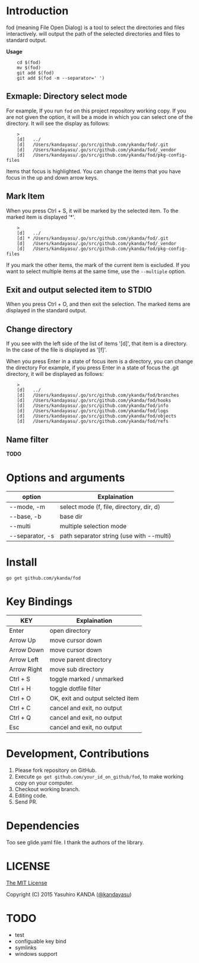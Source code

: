 Introduction
================

fod (meaning File Open Dialog) is a tool to select the directories and files interactively. 
will output the path of the selected directories and files to standard output.

__Usage__

		cd $(fod)
		mv $(fod)
		git add $(fod)
		git add $(fod -m --separator=' ')


Exmaple: Directory select mode
--------

For example, If you run `fod` on this project repository working copy.
If you are not given the option, it will be a mode in which you can select one of the directory.
It will see the display as follows:

		>
		[d]   ../
		[d]   /Users/kandayasu/.go/src/github.com/ykanda/fod/.git
		[d]   /Users/kandayasu/.go/src/github.com/ykanda/fod/_vendor
		[d]   /Users/kandayasu/.go/src/github.com/ykanda/fod/pkg-config-files

Items that focus is highlighted. 
You can change the items that you have focus in the up and down arrow keys.


Mark Item
--------

When you press Ctrl + S, it will be marked by the selected item.
To the marked item is displayed '*'.

		>
		[d]   ../
		[d] * /Users/kandayasu/.go/src/github.com/ykanda/fod/.git
		[d]   /Users/kandayasu/.go/src/github.com/ykanda/fod/_vendor
		[d]   /Users/kandayasu/.go/src/github.com/ykanda/fod/pkg-config-files

If you mark the other items, the mark of the current item is excluded.
If you want to select multiple items at the same time, use the `--multiple` option.


Exit and output selected item to STDIO
--------

When you press Ctrl + O, and then exit the selection.
The marked items are displayed in the standard output.


Change directory
--------

If you see with the left side of the list of items '[d]', that item is a directory.
In the case of the file is displayed as '[f]'.

When you press Enter in a state of focus item is a directory, you can change the directory
For example, if you press Enter in a state of focus the .git directory, it will be displayed as follows:

		>
		[d]   ../
		[d]   /Users/kandayasu/.go/src/github.com/ykanda/fod/branches
		[d]   /Users/kandayasu/.go/src/github.com/ykanda/fod/hooks  
		[d]   /Users/kandayasu/.go/src/github.com/ykanda/fod/info            
		[d]   /Users/kandayasu/.go/src/github.com/ykanda/fod/logs
		[d]   /Users/kandayasu/.go/src/github.com/ykanda/fod/objects
		[d]   /Users/kandayasu/.go/src/github.com/ykanda/fod/refs


Name filter
--------

__TODO__


Options and arguments
================

| **option**      | **Explaination**                         |
| --------------- | ---------------------------------------- |
| --mode, -m      | select mode (f, file, directory, dir, d) |
| --base, -b      | base dir                                 |
| --multi         | multiple selection mode                  |
| --separator, -s | path separator string (use with --multi) |


Install
================

```
go get github.com/ykanda/fod
```


Key Bindings
================

| **KEY**      | **Explaination**                 |
| ------------ | -------------------------------- |
| Enter        | open directory                   |
| Arrow Up     | move cursor down                 |
| Arrow Down   | move cursor down                 |
| Arrow Left   | move parent directory            |
| Arrow Right  | move sub directory               |
| Ctrl + S     | toggle marked / unmarked         |
| Ctrl + H     | toggle dotfile filter            |
| Ctrl + O     | OK, exit and output selcted item |
| Ctrl + C     | cancel and exit, no output       |
| Ctrl + Q     | cancel and exit, no output       |
| Esc          | cancel and exit, no output       |


Development, Contributions
================

1. Please fork repository on GitHub.
2. Execute `go get github.com/your_id_on_github/fod`, to make working copy on your computer.
3. Checkout working branch.
4. Editing code.
5. Send PR.


Dependencies
================

Too see glide.yaml file.
I thank the authors of the library.


LICENSE
================

[The MIT License](http://opensource.org/licenses/mit-license.php)

Copyright (C) 2015 Yasuhiro KANDA ([@kandayasu](https://twitter.com/kandayasu))


TODO
================

* test
* configuable key bind
* symlinks
* windows support
